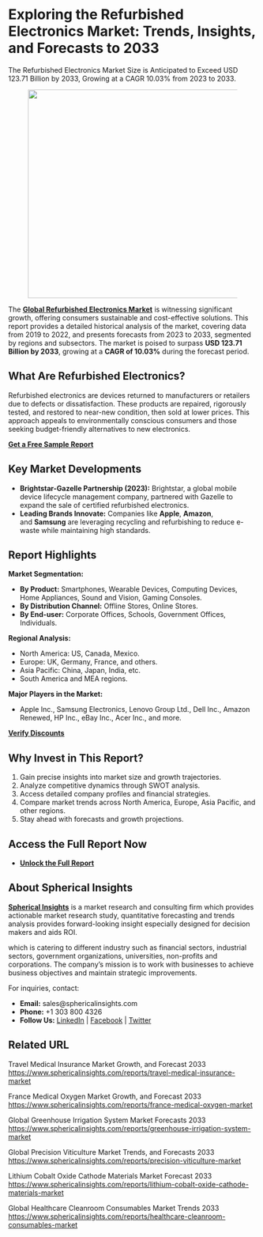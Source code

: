 <h1 id="405c" class="pw-post-title fo fp fq bf fr fs ft fu fv fw fx fy fz ga gb gc gd ge gf gg gh gi gj gk gl gm gn go gp gq bk" data-testid="storyTitle" data-selectable-paragraph="">Exploring the Refurbished Electronics Market: Trends, Insights, and Forecasts to 2033</h1>
<p id="e258" class="pw-post-body-paragraph lg lh fq li b lj lk ll lm ln lo lp lq lr ls lt lu lv lw lx ly lz ma mb mc md fj bk" data-selectable-paragraph="">The Refurbished Electronics Market Size is Anticipated to Exceed USD 123.71 Billion by 2033, Growing at a CAGR 10.03% from 2023 to 2033.</p>
<figure class="mh mi mj mk ml mm me mf paragraph-image">
<div class="mn mo ed mp bh mq" tabindex="0">
<div class="me mf mg"><picture><source srcset="https://miro.medium.com/v2/resize:fit:640/format:webp/1*dilT2DqNGA5V-xQOpqX5jA.jpeg 640w, https://miro.medium.com/v2/resize:fit:720/format:webp/1*dilT2DqNGA5V-xQOpqX5jA.jpeg 720w, https://miro.medium.com/v2/resize:fit:750/format:webp/1*dilT2DqNGA5V-xQOpqX5jA.jpeg 750w, https://miro.medium.com/v2/resize:fit:786/format:webp/1*dilT2DqNGA5V-xQOpqX5jA.jpeg 786w, https://miro.medium.com/v2/resize:fit:828/format:webp/1*dilT2DqNGA5V-xQOpqX5jA.jpeg 828w, https://miro.medium.com/v2/resize:fit:1100/format:webp/1*dilT2DqNGA5V-xQOpqX5jA.jpeg 1100w, https://miro.medium.com/v2/resize:fit:1400/format:webp/1*dilT2DqNGA5V-xQOpqX5jA.jpeg 1400w" type="image/webp" sizes="(min-resolution: 4dppx) and (max-width: 700px) 50vw, (-webkit-min-device-pixel-ratio: 4) and (max-width: 700px) 50vw, (min-resolution: 3dppx) and (max-width: 700px) 67vw, (-webkit-min-device-pixel-ratio: 3) and (max-width: 700px) 65vw, (min-resolution: 2.5dppx) and (max-width: 700px) 80vw, (-webkit-min-device-pixel-ratio: 2.5) and (max-width: 700px) 80vw, (min-resolution: 2dppx) and (max-width: 700px) 100vw, (-webkit-min-device-pixel-ratio: 2) and (max-width: 700px) 100vw, 700px" /><source srcset="https://miro.medium.com/v2/resize:fit:640/1*dilT2DqNGA5V-xQOpqX5jA.jpeg 640w, https://miro.medium.com/v2/resize:fit:720/1*dilT2DqNGA5V-xQOpqX5jA.jpeg 720w, https://miro.medium.com/v2/resize:fit:750/1*dilT2DqNGA5V-xQOpqX5jA.jpeg 750w, https://miro.medium.com/v2/resize:fit:786/1*dilT2DqNGA5V-xQOpqX5jA.jpeg 786w, https://miro.medium.com/v2/resize:fit:828/1*dilT2DqNGA5V-xQOpqX5jA.jpeg 828w, https://miro.medium.com/v2/resize:fit:1100/1*dilT2DqNGA5V-xQOpqX5jA.jpeg 1100w, https://miro.medium.com/v2/resize:fit:1400/1*dilT2DqNGA5V-xQOpqX5jA.jpeg 1400w" sizes="(min-resolution: 4dppx) and (max-width: 700px) 50vw, (-webkit-min-device-pixel-ratio: 4) and (max-width: 700px) 50vw, (min-resolution: 3dppx) and (max-width: 700px) 67vw, (-webkit-min-device-pixel-ratio: 3) and (max-width: 700px) 65vw, (min-resolution: 2.5dppx) and (max-width: 700px) 80vw, (-webkit-min-device-pixel-ratio: 2.5) and (max-width: 700px) 80vw, (min-resolution: 2dppx) and (max-width: 700px) 100vw, (-webkit-min-device-pixel-ratio: 2) and (max-width: 700px) 100vw, 700px" data-testid="og" /><img class="bh ko mr c" src="https://miro.medium.com/v2/resize:fit:945/1*dilT2DqNGA5V-xQOpqX5jA.jpeg" alt="" width="700" height="422" /></picture></div>
</div>
</figure>
<p id="67ec" class="pw-post-body-paragraph lg lh fq li b lj lk ll lm ln lo lp lq lr ls lt lu lv lw lx ly lz ma mb mc md fj bk" data-selectable-paragraph="">The&nbsp;<a class="af ms" href="https://www.sphericalinsights.com/reports/refurbished-electronics-market" target="_blank" rel="noopener ugc nofollow"><strong class="li fr">Global Refurbished Electronics Market</strong></a>&nbsp;is witnessing significant growth, offering consumers sustainable and cost-effective solutions. This report provides a detailed historical analysis of the market, covering data from 2019 to 2022, and presents forecasts from 2023 to 2033, segmented by regions and subsectors. The market is poised to surpass&nbsp;<strong class="li fr">USD 123.71 Billion by 2033</strong>, growing at a&nbsp;<strong class="li fr">CAGR of 10.03%</strong>&nbsp;during the forecast period.</p>
<h2 id="24b6" class="mt mu fq bf mv mw mx my mz na nb nc nd lr ne nf ng lv nh ni nj lz nk nl nm nn bk" data-selectable-paragraph="">What Are Refurbished Electronics?</h2>
<p id="cd13" class="pw-post-body-paragraph lg lh fq li b lj no ll lm ln np lp lq lr nq lt lu lv nr lx ly lz ns mb mc md fj bk" data-selectable-paragraph="">Refurbished electronics are devices returned to manufacturers or retailers due to defects or dissatisfaction. These products are repaired, rigorously tested, and restored to near-new condition, then sold at lower prices. This approach appeals to environmentally conscious consumers and those seeking budget-friendly alternatives to new electronics.</p>
<p id="c5d5" class="pw-post-body-paragraph lg lh fq li b lj lk ll lm ln lo lp lq lr ls lt lu lv lw lx ly lz ma mb mc md fj bk" data-selectable-paragraph=""><a class="af ms" href="https://www.sphericalinsights.com/request-sample/5415" target="_blank" rel="noopener ugc nofollow"><strong class="li fr">Get a Free Sample Report</strong></a></p>
<h2 id="1cd0" class="mt mu fq bf mv mw mx my mz na nb nc nd lr ne nf ng lv nh ni nj lz nk nl nm nn bk" data-selectable-paragraph="">Key Market Developments</h2>
<ul class="">
<li id="7b22" class="lg lh fq li b lj no ll lm ln np lp lq lr nq lt lu lv nr lx ly lz ns mb mc md nt nu nv bk" data-selectable-paragraph=""><strong class="li fr">Brightstar-Gazelle Partnership (2023):</strong>&nbsp;Brightstar, a global mobile device lifecycle management company, partnered with Gazelle to expand the sale of certified refurbished electronics.</li>
<li id="19bc" class="lg lh fq li b lj nw ll lm ln nx lp lq lr ny lt lu lv nz lx ly lz oa mb mc md nt nu nv bk" data-selectable-paragraph=""><strong class="li fr">Leading Brands Innovate:</strong>&nbsp;Companies like&nbsp;<strong class="li fr">Apple</strong>,&nbsp;<strong class="li fr">Amazon</strong>, and&nbsp;<strong class="li fr">Samsung</strong>&nbsp;are leveraging recycling and refurbishing to reduce e-waste while maintaining high standards.</li>
</ul>
<h2 id="2594" class="mt mu fq bf mv mw mx my mz na nb nc nd lr ne nf ng lv nh ni nj lz nk nl nm nn bk" data-selectable-paragraph="">Report Highlights</h2>
<p id="f1d6" class="pw-post-body-paragraph lg lh fq li b lj no ll lm ln np lp lq lr nq lt lu lv nr lx ly lz ns mb mc md fj bk" data-selectable-paragraph=""><strong class="li fr">Market Segmentation:</strong></p>
<ul class="">
<li id="87e1" class="lg lh fq li b lj lk ll lm ln lo lp lq lr ls lt lu lv lw lx ly lz ma mb mc md nt nu nv bk" data-selectable-paragraph=""><strong class="li fr">By Product:</strong>&nbsp;Smartphones, Wearable Devices, Computing Devices, Home Appliances, Sound and Vision, Gaming Consoles.</li>
<li id="1fe4" class="lg lh fq li b lj nw ll lm ln nx lp lq lr ny lt lu lv nz lx ly lz oa mb mc md nt nu nv bk" data-selectable-paragraph=""><strong class="li fr">By Distribution Channel:</strong>&nbsp;Offline Stores, Online Stores.</li>
<li id="c68c" class="lg lh fq li b lj nw ll lm ln nx lp lq lr ny lt lu lv nz lx ly lz oa mb mc md nt nu nv bk" data-selectable-paragraph=""><strong class="li fr">By End-user:</strong>&nbsp;Corporate Offices, Schools, Government Offices, Individuals.</li>
</ul>
<p id="e7fe" class="pw-post-body-paragraph lg lh fq li b lj lk ll lm ln lo lp lq lr ls lt lu lv lw lx ly lz ma mb mc md fj bk" data-selectable-paragraph=""><strong class="li fr">Regional Analysis:</strong></p>
<ul class="">
<li id="ab2c" class="lg lh fq li b lj lk ll lm ln lo lp lq lr ls lt lu lv lw lx ly lz ma mb mc md nt nu nv bk" data-selectable-paragraph="">North America: US, Canada, Mexico.</li>
<li id="9183" class="lg lh fq li b lj nw ll lm ln nx lp lq lr ny lt lu lv nz lx ly lz oa mb mc md nt nu nv bk" data-selectable-paragraph="">Europe: UK, Germany, France, and others.</li>
<li id="399e" class="lg lh fq li b lj nw ll lm ln nx lp lq lr ny lt lu lv nz lx ly lz oa mb mc md nt nu nv bk" data-selectable-paragraph="">Asia Pacific: China, Japan, India, etc.</li>
<li id="0ffd" class="lg lh fq li b lj nw ll lm ln nx lp lq lr ny lt lu lv nz lx ly lz oa mb mc md nt nu nv bk" data-selectable-paragraph="">South America and MEA regions.</li>
</ul>
<p id="a7d5" class="pw-post-body-paragraph lg lh fq li b lj lk ll lm ln lo lp lq lr ls lt lu lv lw lx ly lz ma mb mc md fj bk" data-selectable-paragraph=""><strong class="li fr">Major Players in the Market:</strong></p>
<ul class="">
<li id="120e" class="lg lh fq li b lj lk ll lm ln lo lp lq lr ls lt lu lv lw lx ly lz ma mb mc md nt nu nv bk" data-selectable-paragraph="">Apple Inc., Samsung Electronics, Lenovo Group Ltd., Dell Inc., Amazon Renewed, HP Inc., eBay Inc., Acer Inc., and more.</li>
</ul>
<p id="295d" class="pw-post-body-paragraph lg lh fq li b lj lk ll lm ln lo lp lq lr ls lt lu lv lw lx ly lz ma mb mc md fj bk" data-selectable-paragraph=""><a class="af ms" href="https://www.sphericalinsights.com/request-discount/5415" target="_blank" rel="noopener ugc nofollow"><strong class="li fr">Verify Discounts</strong></a></p>
<h2 id="c0e4" class="mt mu fq bf mv mw mx my mz na nb nc nd lr ne nf ng lv nh ni nj lz nk nl nm nn bk" data-selectable-paragraph="">Why Invest in This Report?</h2>
<ol class="">
<li id="6358" class="lg lh fq li b lj no ll lm ln np lp lq lr nq lt lu lv nr lx ly lz ns mb mc md ob nu nv bk" data-selectable-paragraph="">Gain precise insights into market size and growth trajectories.</li>
<li id="8518" class="lg lh fq li b lj nw ll lm ln nx lp lq lr ny lt lu lv nz lx ly lz oa mb mc md ob nu nv bk" data-selectable-paragraph="">Analyze competitive dynamics through SWOT analysis.</li>
<li id="90e8" class="lg lh fq li b lj nw ll lm ln nx lp lq lr ny lt lu lv nz lx ly lz oa mb mc md ob nu nv bk" data-selectable-paragraph="">Access detailed company profiles and financial strategies.</li>
<li id="8c6f" class="lg lh fq li b lj nw ll lm ln nx lp lq lr ny lt lu lv nz lx ly lz oa mb mc md ob nu nv bk" data-selectable-paragraph="">Compare market trends across North America, Europe, Asia Pacific, and other regions.</li>
<li id="158c" class="lg lh fq li b lj nw ll lm ln nx lp lq lr ny lt lu lv nz lx ly lz oa mb mc md ob nu nv bk" data-selectable-paragraph="">Stay ahead with forecasts and growth projections.</li>
</ol>
<h2 id="3818" class="mt mu fq bf mv mw mx my mz na nb nc nd lr ne nf ng lv nh ni nj lz nk nl nm nn bk" data-selectable-paragraph="">Access the Full Report Now</h2>
<ul class="">
<li id="eebb" class="lg lh fq li b lj no ll lm ln np lp lq lr nq lt lu lv nr lx ly lz ns mb mc md nt nu nv bk" data-selectable-paragraph=""><a class="af ms" href="https://www.sphericalinsights.com/reports/refurbished-electronics-market" target="_blank" rel="noopener ugc nofollow"><strong class="li fr">Unlock the Full Report</strong></a></li>
</ul>
<h2 id="1a3b" class="mt mu fq bf mv mw mx my mz na nb nc nd lr ne nf ng lv nh ni nj lz nk nl nm nn bk" data-selectable-paragraph="">About Spherical Insights</h2>
<p id="690c" class="pw-post-body-paragraph lg lh fq li b lj no ll lm ln np lp lq lr nq lt lu lv nr lx ly lz ns mb mc md fj bk" data-selectable-paragraph=""><a class="af ms" href="https://www.sphericalinsights.com/" target="_blank" rel="noopener ugc nofollow"><strong class="li fr">Spherical Insights</strong></a>&nbsp;is a market research and consulting firm which provides actionable market research study, quantitative forecasting and trends analysis provides forward-looking insight especially designed for decision makers and aids ROI.</p>
<p id="c4cc" class="pw-post-body-paragraph lg lh fq li b lj lk ll lm ln lo lp lq lr ls lt lu lv lw lx ly lz ma mb mc md fj bk" data-selectable-paragraph="">which is catering to different industry such as financial sectors, industrial sectors, government organizations, universities, non-profits and corporations. The company&rsquo;s mission is to work with businesses to achieve business objectives and maintain strategic improvements.</p>
<p id="9dd3" class="pw-post-body-paragraph lg lh fq li b lj lk ll lm ln lo lp lq lr ls lt lu lv lw lx ly lz ma mb mc md fj bk" data-selectable-paragraph="">For inquiries, contact:</p>
<ul class="">
<li id="7c39" class="lg lh fq li b lj lk ll lm ln lo lp lq lr ls lt lu lv lw lx ly lz ma mb mc md nt nu nv bk" data-selectable-paragraph=""><strong class="li fr">Email:</strong>&nbsp;sales@sphericalinsights.com</li>
<li id="8d6d" class="lg lh fq li b lj nw ll lm ln nx lp lq lr ny lt lu lv nz lx ly lz oa mb mc md nt nu nv bk" data-selectable-paragraph=""><strong class="li fr">Phone:</strong>&nbsp;+1 303 800 4326</li>
<li id="49fe" class="lg lh fq li b lj nw ll lm ln nx lp lq lr ny lt lu lv nz lx ly lz oa mb mc md nt nu nv bk" data-selectable-paragraph=""><strong class="li fr">Follow Us:</strong>&nbsp;<a class="af ms" href="https://www.linkedin.com/company/spherical-insight/" target="_blank" rel="noopener ugc nofollow">LinkedIn</a>&nbsp;|&nbsp;<a class="af ms" href="https://www.facebook.com/sphericalinsights22" target="_blank" rel="noopener ugc nofollow">Facebook</a>&nbsp;|&nbsp;<a class="af ms" href="https://twitter.com/SInsights_US" target="_blank" rel="noopener ugc nofollow">Twitter</a></li>
</ul>
<h2 id="faec" class="mt mu fq bf mv mw mx my mz na nb nc nd lr ne nf ng lv nh ni nj lz nk nl nm nn bk" data-selectable-paragraph="">Related URL</h2>
<p id="76c9" class="pw-post-body-paragraph lg lh fq li b lj no ll lm ln np lp lq lr nq lt lu lv nr lx ly lz ns mb mc md fj bk" data-selectable-paragraph="">Travel Medical Insurance Market Growth, and Forecast 2033<br /><a class="af ms" href="https://www.sphericalinsights.com/reports/travel-medical-insurance-market" target="_blank" rel="noopener ugc nofollow">https://www.sphericalinsights.com/reports/travel-medical-insurance-market</a></p>
<p id="aaf8" class="pw-post-body-paragraph lg lh fq li b lj lk ll lm ln lo lp lq lr ls lt lu lv lw lx ly lz ma mb mc md fj bk" data-selectable-paragraph="">France Medical Oxygen Market Growth, and Forecast 2033<br /><a class="af ms" href="https://www.sphericalinsights.com/reports/france-medical-oxygen-market" target="_blank" rel="noopener ugc nofollow">https://www.sphericalinsights.com/reports/france-medical-oxygen-market</a></p>
<p id="6264" class="pw-post-body-paragraph lg lh fq li b lj lk ll lm ln lo lp lq lr ls lt lu lv lw lx ly lz ma mb mc md fj bk" data-selectable-paragraph="">Global Greenhouse Irrigation System Market Forecasts 2033<br /><a class="af ms" href="https://www.sphericalinsights.com/reports/greenhouse-irrigation-system-market" target="_blank" rel="noopener ugc nofollow">https://www.sphericalinsights.com/reports/greenhouse-irrigation-system-market</a></p>
<p id="02d1" class="pw-post-body-paragraph lg lh fq li b lj lk ll lm ln lo lp lq lr ls lt lu lv lw lx ly lz ma mb mc md fj bk" data-selectable-paragraph="">Global Precision Viticulture Market Trends, and Forecasts 2033<br /><a class="af ms" href="https://www.sphericalinsights.com/reports/precision-viticulture-market" target="_blank" rel="noopener ugc nofollow">https://www.sphericalinsights.com/reports/precision-viticulture-market</a></p>
<p id="8779" class="pw-post-body-paragraph lg lh fq li b lj lk ll lm ln lo lp lq lr ls lt lu lv lw lx ly lz ma mb mc md fj bk" data-selectable-paragraph="">Lithium Cobalt Oxide Cathode Materials Market Forecast 2033<br /><a class="af ms" href="https://www.sphericalinsights.com/reports/lithium-cobalt-oxide-cathode-materials-market" target="_blank" rel="noopener ugc nofollow">https://www.sphericalinsights.com/reports/lithium-cobalt-oxide-cathode-materials-market</a></p>
<p id="824f" class="pw-post-body-paragraph lg lh fq li b lj lk ll lm ln lo lp lq lr ls lt lu lv lw lx ly lz ma mb mc md fj bk" data-selectable-paragraph="">Global Healthcare Cleanroom Consumables Market Trends 2033<br /><a class="af ms" href="https://www.sphericalinsights.com/reports/healthcare-cleanroom-consumables-market" target="_blank" rel="noopener ugc nofollow">https://www.sphericalinsights.com/reports/healthcare-cleanroom-consumables-market</a></p>
